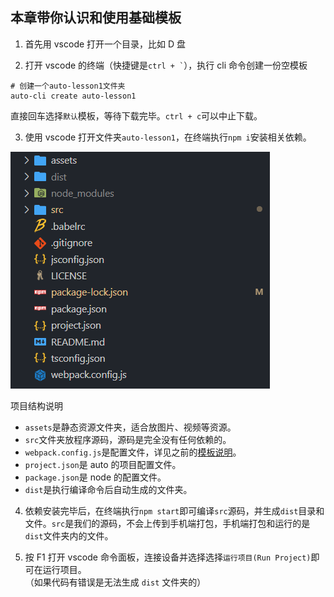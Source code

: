 ## 本章带你认识和使用基础模板

1. 首先用 vscode 打开一个目录，比如 D 盘

2. 打开 vscode 的终端（快捷键是`` ctrl + ` ``），执行 cli 命令创建一份空模板

```
# 创建一个auto-lesson1文件夹
auto-cli create auto-lesson1
```

直接回车选择`默认`模板，等待下载完毕。`ctrl + c`可以中止下载。

3. 使用 vscode 打开文件夹`auto-lesson1`，在终端执行`npm i`安装相关依赖。

![alt 空模板](../images/default.png)

项目结构说明

-   `assets`是静态资源文件夹，适合放图片、视频等资源。
-   `src`文件夹放程序源码，源码是完全没有任何依赖的。
-   `webpack.config.js`是配置文件，详见之前的[模板说明](/template/template)。
-   `project.json`是 auto 的项目配置文件。
-   `package.json`是 node 的配置文件。
-   `dist`是执行编译命令后自动生成的文件夹。

4. 依赖安装完毕后，在终端执行`npm start`即可编译`src`源码，并生成`dist`目录和文件。`src`是我们的源码，不会上传到手机端打包，手机端打包和运行的是`dist`文件夹内的文件。

5. 按 F1 打开 vscode 命令面板，连接设备并选择选择`运行项目(Run Project)`即可在运行项目。  
   （如果代码有错误是无法生成 `dist` 文件夹的）
